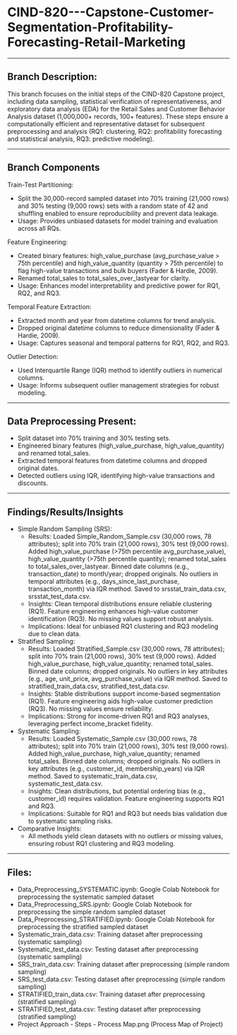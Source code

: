 # CIND-820---Capstone-Customer-Segmentation-Profitability-Forecasting-Retail-Marketing

---

## Branch Description:
This branch focuses on the initial steps of the CIND-820 Capstone project, including data sampling, statistical verification of representativeness, and exploratory data analysis (EDA) for the Retail Sales and Customer Behavior Analysis dataset (1,000,000+ records, 100+ features). These steps ensure a computationally efficient and representative dataset for subsequent preprocessing and analysis (RQ1: clustering, RQ2: profitability forecasting and statistical analysis, RQ3: predictive modeling).

---
## Branch Components
Train-Test Partitioning:
- Split the 30,000-record sampled dataset into 70% training (21,000 rows) and 30% testing (9,000 rows) sets with a random state of 42 and shuffling enabled to ensure reproducibility and prevent data leakage.
- Usage: Provides unbiased datasets for model training and evaluation across all RQs.

Feature Engineering:
- Created binary features: high_value_purchase (avg_purchase_value > 75th percentile) and high_value_quantity (quantity > 75th percentile) to flag high-value transactions and bulk buyers (Fader & Hardie, 2009).
- Renamed total_sales to total_sales_over_lastyear for clarity.
- Usage: Enhances model interpretability and predictive power for RQ1, RQ2, and RQ3.

Temporal Feature Extraction:
- Extracted month and year from datetime columns for trend analysis.
- Dropped original datetime columns to reduce dimensionality (Fader & Hardie, 2009).
- Usage: Captures seasonal and temporal patterns for RQ1, RQ2, and RQ3.

Outlier Detection:
- Used Interquartile Range (IQR) method to identify outliers in numerical columns.
- Usage: Informs subsequent outlier management strategies for robust modeling.

---
## Data Preprocessing Present:
- Split dataset into 70% training and 30% testing sets.
- Engineered binary features (high_value_purchase, high_value_quantity) and renamed total_sales.
- Extracted temporal features from datetime columns and dropped original dates.
- Detected outliers using IQR, identifying high-value transactions and discounts.

---
## Findings/Results/Insights
- Simple Random Sampling (SRS):
  - Results: Loaded Simple_Random_Sample.csv (30,000 rows, 78 attributes); split into 70% train (21,000 rows), 30% test (9,000 rows). Added high_value_purchase (>75th percentile avg_purchase_value), high_value_quantity (>75th percentile quantity); renamed total_sales to total_sales_over_lastyear. Binned date columns (e.g., transaction_date) to month/year; dropped originals. No outliers in temporal attributes (e.g., days_since_last_purchase, transaction_month) via IQR method. Saved to srsstat_train_data.csv, srsstat_test_data.csv.
  - Insights: Clean temporal distributions ensure reliable clustering (RQ1). Feature engineering enhances high-value customer identification (RQ3). No missing values support robust analysis.
  - Implications: Ideal for unbiased RQ1 clustering and RQ3 modeling due to clean data.
- Stratified Sampling:
  - Results: Loaded Stratified_Sample.csv (30,000 rows, 78 attributes); split into 70% train (21,000 rows), 30% test (9,000 rows). Added high_value_purchase, high_value_quantity; renamed total_sales. Binned date columns; dropped originals. No outliers in key attributes (e.g., age, unit_price, avg_purchase_value) via IQR method. Saved to stratified_train_data.csv, stratified_test_data.csv.
  - Insights: Stable distributions support income-based segmentation (RQ1). Feature engineering aids high-value customer prediction (RQ3). No missing values ensure reliability.
  - Implications: Strong for income-driven RQ1 and RQ3 analyses, leveraging perfect income_bracket fidelity.
- Systematic Sampling:
  - Results: Loaded Systematic_Sample.csv (30,000 rows, 78 attributes); split into 70% train (21,000 rows), 30% test (9,000 rows). Added high_value_purchase, high_value_quantity; renamed total_sales. Binned date columns; dropped originals. No outliers in key attributes (e.g., customer_id, membership_years) via IQR method. Saved to systematic_train_data.csv, systematic_test_data.csv.
  - Insights: Clean distributions, but potential ordering bias (e.g., customer_id) requires validation. Feature engineering supports RQ1 and RQ3.
  - Implications: Suitable for RQ1 and RQ3 but needs bias validation due to systematic sampling risks.
- Comparative Insights:
  - All methods yield clean datasets with no outliers or missing values, ensuring robust RQ1 clustering and RQ3 modeling.
---
## Files:
- Data_Preprocessing_SYSTEMATIC.ipynb: Google Colab Notebook for preprocessing the systematic sampled dataset
- Data_Preprocessing_SRS.ipynb: Google Colab Notebook for preprocessing the simple random sampled dataset
- Data_Preprocessing_STRATIFIED.ipynb: Google Colab Notebook for preprocessing the stratified sampled dataset
- Systematic_train_data.csv: Training dataset after preprocessing (systematic sampling)
- Systematic_test_data.csv: Testing dataset after preprocessing (systematic sampling)
- SRS_train_data.csv: Training dataset after preprocessing (simple random sampling)
- SRS_test_data.csv: Testing dataset after preprocessing (simple random sampling)
- STRATIFIED_train_data.csv: Training dataset after preprocessing (stratified sampling)
- STRATIFIED_test_data.csv: Testing dataset after preprocessing (stratified sampling)
- Project Approach - Steps - Process Map.png (Process Map of Project)








